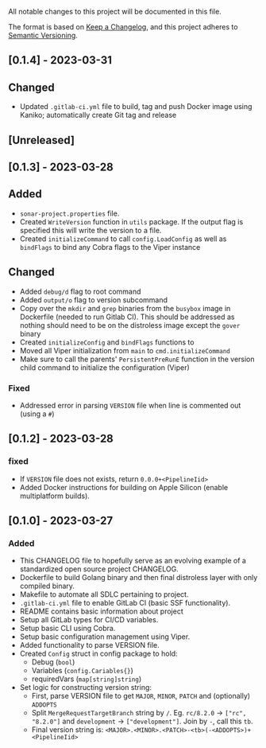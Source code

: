 All notable changes to this project will be documented in this file.

The format is based on [Keep a Changelog](https://keepachangelog.com/en/1.0.0/),
and this project adheres to [Semantic Versioning](https://semver.org/spec/v2.0.0.html).

## [0.1.4] - 2023-03-31

## Changed

- Updated `.gitlab-ci.yml` file to build, tag and push Docker image using Kaniko; automatically create Git tag and release

## [Unreleased]

## [0.1.3] - 2023-03-28

## Added

- `sonar-project.properties` file.
- Created `WriteVersion` function in `utils` package. If the output flag is specified this will write the version to a file.
- Created `initializeCommand` to call `config.LoadConfig` as well as `bindFlags` to bind any Cobra flags to the Viper instance

## Changed

- Added `debug/d` flag to root command
- Added `output/o` flag to version subcommand
- Copy over the `mkdir` and `grep` binaries from the `busybox` image in Dockerfile (needed to run Gitlab CI). This should be addressed as nothing should need to be on the distroless image except the `gover` binary
- Created `initializeConfig` and `bindFlags` functions to 
- Moved all Viper initialization from `main` to `cmd.initializeCommand`
- Make sure to call the parents' `PersistentPreRunE` function in the version child command to initialize the configuration (Viper)

### Fixed

- Addressed error in parsing `VERSION` file when line is commented out (using a `#`)

## [0.1.2] - 2023-03-28

### fixed

- If `VERSION` file does not exists, return `0.0.0+<PipelineIid>`
- Added Docker instructions for building on Apple Silicon (enable multiplatform builds).

## [0.1.0] - 2023-03-27

### Added

- This CHANGELOG file to hopefully serve as an evolving example of a
  standardized open source project CHANGELOG.
- Dockerfile to build Golang binary and then final distroless layer with only compiled binary. 
- Makefile to automate all SDLC pertaining to project.
- `.gitlab-ci.yml` file to enable GitLab CI (basic SSF functionality).
- README contains basic information about project
- Setup all GitLab types for CI/CD variables.
- Setup basic CLI using Cobra.
- Setup basic configuration management using Viper.
- Added functionality to parse VERSION file.
- Created `Config` struct in config package to hold:
  - Debug (`bool`)
  - Variables (`config.Cariables{}`)
  - requiredVars (`map[string]string`)
- Set logic for constructing version string:
  - First, parse VERSION file to get `MAJOR`, `MINOR`, `PATCH` and (optionally) `ADDOPTS`
  - Split `MergeRequestTargetBranch` string by `/`. Eg. `rc/8.2.0` -> `["rc", "8.2.0"]` and `development` -> `["development"]`. Join by `-`, call this `tb`.
  - Final version string is: `<MAJOR>.<MINOR>.<PATCH>-<tb>(-<ADDOPTS>)+<PipelineIid>`